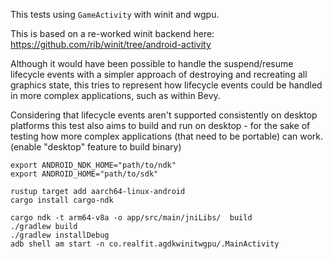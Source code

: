 This tests using `GameActivity` with winit and wgpu.

This is based on a re-worked winit backend here:
https://github.com/rib/winit/tree/android-activity

Although it would have been possible to handle the suspend/resume
lifecycle events with a simpler approach of destroying and
recreating all graphics state, this tries to represent how
lifecycle events could be handled in more complex applications,
such as within Bevy.

Considering that lifecycle events aren't supported consistently
on desktop platforms this test also aims to build and run
on desktop - for the sake of testing how more complex
applications (that need to be portable) can work. (enable
"desktop" feature to build binary)

```
export ANDROID_NDK_HOME="path/to/ndk"
export ANDROID_HOME="path/to/sdk"

rustup target add aarch64-linux-android
cargo install cargo-ndk

cargo ndk -t arm64-v8a -o app/src/main/jniLibs/  build
./gradlew build
./gradlew installDebug
adb shell am start -n co.realfit.agdkwinitwgpu/.MainActivity
```